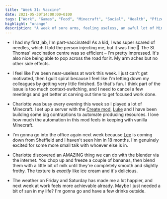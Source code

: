 ```yaml
---
title: "Week 31: Vaccine"
date: 2021-05-30T14:00:00+0100
tags: ["Work", "Games", "Food", "Minecraft", "Social", "Health", "Pfizer"]
highlight: "orange"
description: "A week of sore arms, feeling useless, an awful lot of Minecraft, and delicious blended banana."
---
```


  * I had my first jab, I'm part-vaccinated! As a kid, I was super scared of needles, which I told the person injecting me, but it was fine :tada: The St Thomas' vaccination centre was so efficient – I'm pretty impressed. It's also nice being able to pop across the road for it. My arm aches but no other side effects.

  * I feel like I've been near-useless at work this week. I just can't get motivated, then I guilt spiral because I feel like I'm letting down my colleagues by getting very little finished. So that's fun. I think part of the issue is too much context-switching, and I need to cancel a few meetings and get better at carving out time to get focused work done.

  * Charlotte was busy every evening this week so I played a lot of Minecraft. I set up a server with the [Create mod](https://www.curseforge.com/minecraft/mc-mods/create), [Luke](https://twitter.com/lucas42) and I have been building some big contraptions to automate producing resources. I love how much the automation in this mod feels in keeping with vanilla Minecraft.

  * I'm gonna go into the office again next week because [Lee](https://leemoody.co.uk/) is coming down from Sheffield and I haven't seen him in 18 months. I'm genuinely excited for some more small talk with whoever else is in.

  * Charlotte discovered an AMAZING thing we can do with the blender via the internet. You chop up and freeze a couple of bananas, then blend them with a little bit of milk until they're completely smooth and slightly frothy. The texture is _exactly_ like ice cream and it's delicious.

  * The weather on Friday and Saturday has made me a lot happier, and next week at work feels more achievable already. Maybe I just needed a bit of sun in my life? I'm gonna go and have a few drinks outside.
